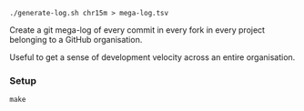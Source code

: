 `./generate-log.sh chr15m > mega-log.tsv`

Create a git mega-log of every commit in every fork in every project belonging to a GitHub organisation.

Useful to get a sense of development velocity across an entire organisation.

### Setup

`make`
